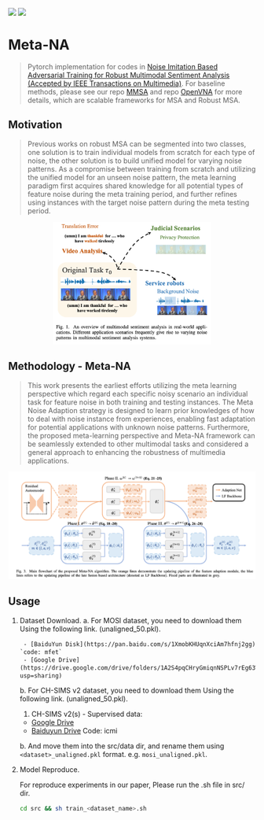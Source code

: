 [![](https://badgen.net/badge/license/GPL-3.0/green)](#License) [![](https://badgen.net/badge/contact/THUIAR/purple)](https://thuiar.github.io/)

# Meta-NA

> Pytorch implementation for codes in [Noise Imitation Based Adversarial Training for Robust Multimodal Sentiment Analysis (Accepted by IEEE Transactions on Multimedia)](https://arxiv.org). For baseline methods, please see our repo [MMSA](https://github.com/thuiar/MMSA) and repo  [OpenVNA](https://github.com/Columbine21/OpenVNA) for more details, which are scalable frameworks for MSA and Robust MSA.

## Motivation

> Previous works on robust MSA can be segmented into two classes, one solution is to train individual models from scratch for each type of noise, the other solution is to build unified model for varying noise patterns. As a compromise between training from scratch and utilizing the unified model for an unseen noise pattern, the meta learning paradigm first acquires shared knowledge for all potential types of feature noise during the meta training period, and further refines using instances with the target noise pattern during the meta testing period.

<div align="center">
<img src="./asset/intro.png" alt="taxonomy" width="64%" />
</div>

## Methodology - Meta-NA

> This work presents the earliest efforts utilizing the meta learning perspective which regard each specific noisy scenario an individual task for feature noise in both training and testing instances. The Meta Noise Adaption strategy is designed to learn prior knowledges of how to deal with noise instance from experiences, enabling fast adaptation for potential applications with unknown noise patterns. Furthermore, the proposed meta-learning perspective and Meta-NA framework can be seamlessly extended to other multimodal tasks and considered a general approach to enhancing the robustness of multimedia applications.

<img src="./asset/methodology.png" alt="intro" style="zoom:50%;" />

## Usage

1. Dataset Download.
    a. For MOSI dataset, you need to download them Using the following link. (unaligned_50.pkl).

        - [BaiduYun Disk](https://pan.baidu.com/s/1XmobKHUqnXciAm7hfnj2gg) `code: mfet`
        - [Google Drive](https://drive.google.com/drive/folders/1A2S4pqCHryGmiqnNSPLv7rEg63WvjCSk?usp=sharing)

    b. For CH-SIMS v2 dataset, you need to download them Using the following link. (unaligned_50.pkl).

    1. CH-SIMS v2(s) - Supervised data:
      - [Google Drive](https://drive.google.com/drive/folders/1wFvGS0ebKRvT3q6Xolot-sDtCNfz7HRA?usp=sharing)
      - [Baiduyun Drive](https://pan.baidu.com/s/13Ds2_XDIGUqMHt4lXNLQSQ) Code: icmi
    
    b. And move them into the src/data dir, and rename them using `<dataset>_unaligned.pkl` format. e.g. `mosi_unaligned.pkl`.
    
2. Model Reproduce. 

    For reproduce experiments in our paper, Please run the .sh file in src/ dir.

    ```sh
    cd src && sh train_<dataset_name>.sh
    ```

